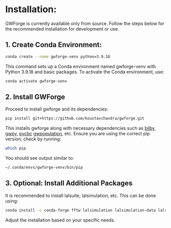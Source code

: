 # Installation:

GWForge is currently available only from source. Follow the steps below for the recommended installation for development or use.

## 1. Create Conda Environment:

```bash
conda create --name gwforge-venv python=3.9.18
```
This command sets up a Conda environment named gwforge-venv with Python 3.9.18 and basic packages. To activate the Conda environment, use:
```bash
conda activate gwforge-venv
```

## 2. Install GWForge
Proceed to install gwforge and its dependencies:
```bash
pip install git+https://github.com/koustavchandra/gwforge.git
```
This installs gwforge along with necessary dependencies such as [bilby](https://lscsoft.docs.ligo.org/bilby/), [gwpy](https://gwpy.github.io/docs/), [pycbc](https://pycbc.org/pycbc/latest/html/index.html) [gwpopulation](https://colmtalbot.github.io/gwpopulation/), etc. Ensure you are using the correct pip version; check by running:

```bash
which pip
```
You should see output similar to:
```bash
~/.conda/envs/gwforge-venv/bin/pip
```

## 3. Optional: Install Additional Packages
It is recommended to install lalsuite, lalsimulation, etc. This can be done using:
```bash
conda install -c conda-forge fftw lalsimulation lalsimulation-data lalsuite lalframe lalapps gitpython jupyterlab wget
```
Adjust the installation based on your specific needs.

